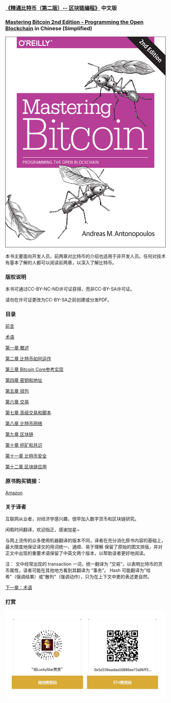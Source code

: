 ### [《精通比特币（第二版）-- 区块链编程》](https://bitcoinbook.info/) 中文版
### [Mastering Bitcoin 2nd Edition - Programming the Open Blockchain]( https://bitcoinbook.info/ ) in Chinese (Simplified)

![Mastering Bitcoin 2nd Edition](images/cover.png)

本书主要面向开发人员，前两章对比特币的介绍也适用于非开发人员。任何对技术有基本了解的人都可以阅读前两章，以深入了解比特币。

### 版权说明

本书可通过CC-BY-NC-ND许可证获得，而非CC-BY-SA许可证。

请勿在许可证更改为CC-BY-SA之前创建或分发PDF。

### 目录

[前言](前言.asciidoc)

[术语](术语.asciidoc)

[第一章 概述](第一章.asciidoc)

[第二章 比特币如何运作](第二章.asciidoc)

[第三章 Bitcoin Core参考实现](第三章.asciidoc)

[第四章 密钥和地址](第四章.asciidoc)

[第五章 钱包](第五章.asciidoc)

[第六章 交易](第六章.asciidoc)

[第七章 高级交易和脚本](第七章.asciidoc)

[第八章 比特币网络](第八章.asciidoc)

[第九章 区块链](第九章.asciidoc)

[第十章 挖矿和共识](第十章.asciidoc)

[第十一章 比特币安全](第十一章.asciidoc)

[第十二章 区块链应用](第十二章.asciidoc)

### 原书购买链接：
[Amazon](https://www.amazon.com/Mastering-Bitcoin-Programming-Open-Blockchain/dp/1491954388)

### 关于译者
互联网从业者，对经济学感兴趣，很早加入数字货币和区块链研究。

闲暇时间翻译，欢迎指正，感谢加星~

与网上流传的众多使用机器翻译的版本不同，译者在充分消化原书内容的基础上，最大限度地保证译文的用词统一、通顺、易于理解
保留了原始的图文排版，并对正文中出现的重要术语保留了中英文两个版本，以帮助读者更好地阅读。

注：
  文中经常出现的 transaction 一词，统一翻译为 “交易”，以表明比特币的货币属性，读者可能在其他地方看到其翻译为 “事务”。
  Hash 可能翻译为"哈希"（强调结果）或"散列"（强调动作），只为在上下文中更的表述更自然。
  
[下一章：术语](术语.asciidoc)
### 打赏
![](images/thanks.jpeg)

